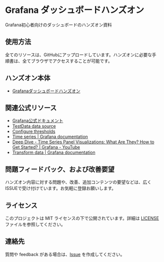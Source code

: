 # Grafana ダッシュボードハンズオン
Grafana初心者向けのダッシュボードのハンズオン資料

## 使用方法

全てのリソースは、GitHubにアップロードしています。ハンズオンに必要な手順書は、全てブラウザでアクセスすることが可能です。

## ハンズオン本体

- [Grafanaダッシュボードハンズオン](docs/handson-guide.md)

## 関連公式リソース

- [Grafana公式ドキュメント](https://grafana.com/docs/)
- [TestData data source](https://grafana.com/docs/grafana/latest/datasources/testdata/)
- [Configure thresholds](https://grafana.com/docs/grafana/latest/panels-visualizations/configure-thresholds/)
- [Time series \| Grafana documentation](https://grafana.com/docs/grafana/latest/panels-visualizations/visualizations/time-series/)
- [Deep Dive \- Time Series Panel Visualizations: What Are They? How to Get Started? \| Grafana \- YouTube](https://www.youtube.com/watch?v=RKtW87cPxsw)
- [Transform data \| Grafana documentation](https://grafana.com/docs/grafana/latest/panels-visualizations/query-transform-data/transform-data/?utm_source=grafana)

## 問題フィードバック、および改善要望

ハンズオン内容に対する問題や、改善、追加コンテンツの要望などは、広くISSUEで受け付けています。お気軽に登録お願いします。

## ライセンス

このプロジェクトは MIT ライセンスの下で公開されています。詳細は [LICENSE](LICENSE) ファイルを参照してください。

## 連絡先

質問や feedback がある場合は、[Issue](https://github.com/yourusername/your-repo-name/issues) を作成してください。